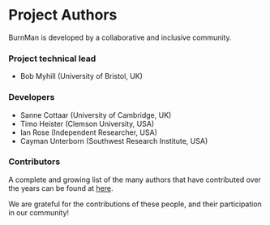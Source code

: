 Project Authors
===============

BurnMan is developed by a collaborative and inclusive community.

### Project technical lead

* Bob Myhill (University of Bristol, UK)

### Developers

* Sanne Cottaar (University of Cambridge, UK)
* Timo Heister (Clemson University, USA)
* Ian Rose (Independent Researcher, USA)
* Cayman Unterborn (Southwest Research Institute, USA)

### Contributors

A complete and growing list of the many authors that have contributed
over the years can be found at [here](https://github.com/geodynamics/burnman/graphs/contributors).

We are grateful for the contributions of these people, and
their participation in our community!

